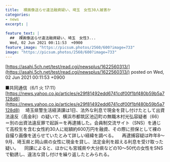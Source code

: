 ```yaml
---
title:  裸画像送らせ違法融資疑い、埼玉　女性30人被害か  
categories:
- news
excerpt: |
  
feature_text: |
  ##  裸画像送らせ違法融資疑い、埼玉　女性3...
  Wed, 02 Jun 2021 00:11:53  +0900
feature_image: "https://picsum.photos/2560/600?image=733"
image: "https://picsum.photos/2560/600?image=733"
---
```


[https://asahi.5ch.net/test/read.cgi/newsplus/1622560313/](https://asahi.5ch.net/test/read.cgi/newsplus/1622560313/)
posted on Wed, 02 Jun 2021 00:11:53  +0900

<!--more-->

■共同通信（6/1 火 17:11） [https://news.yahoo.co.jp/articles/e29f81492edd6741cdf00f1bf480b59b5a7128d8](https://news.yahoo.co.jp/articles/e29f81492edd6741cdf00f1bf480b59b5a7128d8) 　埼玉県警生活経済課は1日、法外な利息で現金を貸し付けたとして出資法違反（高金利）の疑いで、横浜市都筑区池辺町の無職木村光弘容疑者（66）＝別の出資法違反罪で起訴＝を再逮捕した。会員制交流サイト（SNS）を通じて高校生を含む女性約30人に総額約600万円を融資、その際に担保として裸の自撮り画像を送らせていたとみて詳しい経緯を調べる。 　再逮捕容疑は昨年8〜9月、埼玉県と岡山県の女性に現金を貸し、法定金利を超える利息を受け取った疑い。 　同課によると、ほかにも宮城県や大分県などの10〜50代の女性をSNSで勧誘し、違法な貸し付けを繰り返したとみられる。
